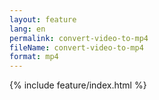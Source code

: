 ```yaml
---
layout: feature
lang: en
permalink: convert-video-to-mp4
fileName: convert-video-to-mp4
format: mp4
---
```


 {% include feature/index.html %}